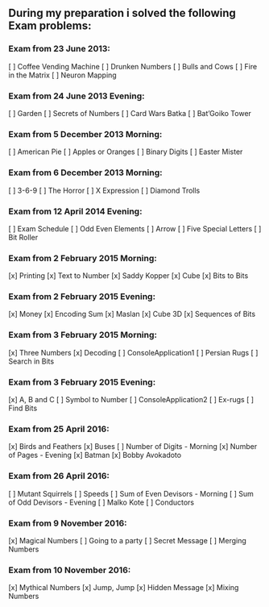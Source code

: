 ﻿## During my preparation i solved the following Exam problems:
### Exam from 23 June 2013:
[ ] Coffee Vending Machine
[ ] Drunken Numbers
[ ] Bulls and Cows
[ ] Fire in the Matrix
[ ] Neuron Mapping
### Exam from 24 June 2013 Evening:
[ ] Garden
[ ] Secrets of Numbers
[ ] Card Wars Batka
[ ] Bat’Goiko Tower
### Exam from 5 December 2013 Morning:
[ ] American Pie
[ ] Apples or Oranges
[ ] Binary Digits
[ ] Easter Mister
### Exam from 6 December 2013 Morning:
[ ] 3-6-9
[ ] The Horror
[ ] X Expression
[ ] Diamond Trolls
### Exam from 12 April 2014 Evening:
[ ] Exam Schedule
[ ] Odd Even Elements
[ ] Arrow
[ ] Five Special Letters
[ ] Bit Roller
### Exam from 2 February 2015 Morning:
[x] Printing
[x] Text to Number
[x] Saddy Kopper
[x] Cube
[x] Bits to Bits
### Exam from 2 February 2015 Evening:
[x] Money
[x] Encoding Sum
[x] Maslan
[x] Cube 3D
[x] Sequences of Bits
### Exam from 3 February 2015 Morning:
[x] Three Numbers
[x] Decoding
[ ] ConsoleApplication1
[ ] Persian Rugs
[ ] Search in Bits
### Exam from 3 February 2015 Evening:
[x] A, B and C
[ ] Symbol to Number
[ ] ConsoleApplication2
[ ] Ex-rugs
[ ] Find Bits
### Exam from 25 April 2016:
[x] Birds and Feathers
[x] Buses
[ ] Number of Digits - Morning
[x] Number of Pages - Evening
[x] Batman
[x] Bobby Avokadoto
### Exam from 26 April 2016:
[ ] Mutant Squirrels
[ ] Speeds
[ ] Sum of Even Devisors - Morning
[ ] Sum of Odd Devisors - Evening
[ ] Malko Kote
[ ] Conductors
### Exam from 9 November 2016:
[x] Magical Numbers
[ ] Going to a party
[ ] Secret Message
[ ] Merging Numbers
### Exam from 10 November 2016:
[x] Mythical Numbers
[x] Jump, Jump
[x] Hidden Message
[x] Mixing Numbers